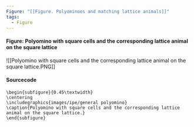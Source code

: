 ```yaml
---
Figure: "[[Figure. Polyominoes and matching lattice animals]]"
tags:
  - Figure
---
```

#### Figure: Polyomino with square cells and the corresponding lattice animal on the square lattice

![[Polyomino with square cells and the corresponding lattice animal on the square lattice.PNG]]

#### Sourcecode

```
\begin{subfigure}{0.45\textwidth}
\centering
\includegraphics{images/ipe/general polyomino}
\caption{Polyomino with square cells and the corresponding lattice animal on the square lattice.}
\end{subfigure}
```